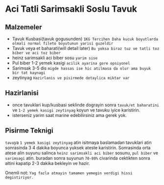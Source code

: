 # Aci Tatli Sarimsakli Soslu Tavuk

## Malzemeler

- Tavuk Kusbasi(tavuk gogusunden) `1KG Tercihen Daha kucuk boyutlarda olmali normal fileto boyutunun yarisi guzeldir`
- Tavuk veya et baharati(will detail later) `Bu yoksa biraz tuz ve tatli toz biber ve aci toz biber`
- heinz sarimsakli aci biber sosu `yarim sise`
- Pul biber 1-2 yemek kasigi `acilik ayarina gore opsiyonel`
- Sarimsak 3-5 dis `migde hassas ise hic atilmasa da olur ama buyuk bir tat kaynagi`
- zeytinyag `Hazirlanis ve pisirmede detaylica miktar var`

## Hazirlanisi
- once tavuklari kup/kusbasi seklinde dograyin sonra `tavuk/et baharatini` ve `1-2 yemek kasigi zeytinyag` koyun ve tavuku iyice karistirin. 
- isterseniz yarim saat marine edebilirsiniz ama gerek yok.

## Pisirme Teknigi

`tava`ya `1 yemek kasigi zeytinyag` atin isitmaya baslamadan tavuklari atin sonrasinda 3 4 dakika boyunca yuksek ateste karistirin. Sonrasinda orta atese alin suyunu salinca `heinz sarimsakli aci biber` sosunu, `pul biber` ve `sarimsagi` atin.
buradan sonra suyunun `70-80%` civarinda cektikten sonra altini kapatip 2-3 dakika bekleyin ve hazir.

Onemli not: `Yag fazla atmayin tamamen yemegin verdigi hissi degistiriyor.`
